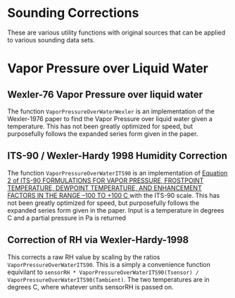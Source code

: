 # Sounding Corrections

These are various utility functions with original sources that can be applied to various sounding data sets.

# Vapor Pressure over Liquid Water

## Wexler-76 Vapor Pressure over liquid water
The function ```VaporPressureOverWaterWexler``` is an implementation of the Wexler-1976 paper to find the Vapor Pressure over liquid water given a temperature. This has not been greatly optimized for speed, but purposefully follows the expanded series form given in the paper.

## ITS-90 / Wexler-Hardy 1998 Humidity Correction
The function ```VaporPressureOverWaterITS90``` is an implementation of [Equation 2 of ITS-90 FORMULATIONS FOR VAPOR PRESSURE, FROSTPOINT TEMPERATURE, DEWPOINT TEMPERATURE, AND ENHANCEMENT FACTORS IN THE RANGE –100 TO +100 C ](http://www.rhs.com/papers/its90form.pdf) with the ITS-90 scale. This has not been greatly optimized for speed, but purposefully follows the expanded series form given in the paper. Input is a temperature in degrees C and a partial pressure in Pa is returned

## Correction of RH via Wexler-Hardy-1998
This corrects a raw RH value by scaling by the ratios ```VaporPressureOverWaterITS90```.  This is a simply a convenience function equivilant to ```sensorRH * VaporPressureOverWaterITS90(Tsensor) / VaporPressureOverWaterITS90(Tambient)```. The two temperatures are in degrees C, where whatever units sensorRH is passed on.